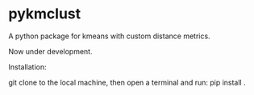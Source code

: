 # pykmclust
A python package for kmeans with custom distance metrics.

Now under development.

Installation:

git clone to the local machine, then open a terminal and run: pip install .
